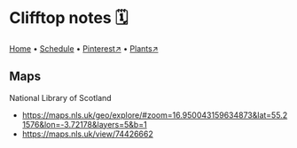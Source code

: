 # Clifftop notes 🗓

[Home](https://notes.grwd.uk/walled/) • [Schedule](https://notes.grwd.uk/walled/schedule/) • [Pinterest↗](https://pinterest.co.uk/NatureWorksGarden/walled/) • [Plants↗](https://bit.ly/walled-plants)

## Maps

National Library of Scotland 
* <https://maps.nls.uk/geo/explore/#zoom=16.950043159634873&lat=55.21576&lon=-3.72178&layers=5&b=1>
* <https://maps.nls.uk/view/74426662>

